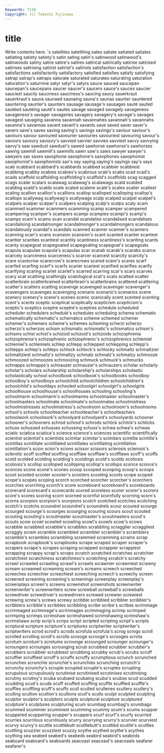 ```yaml
---
Keywords: 7118 
Copyright: (C) Takeshi Fujisawa
---
```


# title

Write contents here.
's
satellites satelliting sates satiate satiated satiates satiating satiety satiety's satin
sating satin's satinwood satinwood's satinwoods satiny satire satire's satires satirical
satirically satirise satirised satirises satirising satirist satirist's satirists satisfaction satisfaction's
satisfactions satisfactorily satisfactory satisfied satisfies satisfy satisfying satrap satrap's satraps
saturate saturated saturates saturating saturation saturation's saturnine satyr satyr's satyrs
sauce sauced saucepan saucepan's saucepans saucer saucer's saucers sauce's sauces
saucier sauciest saucily sauciness sauciness's saucing saucy sauerkraut sauerkraut's sauna
saunaed saunaing sauna's saunas saunter sauntered sauntering saunter's saunters sausage
sausage's sausages sauté sauted sautéed sautéing sauté's sautés savage savaged
savagely savageness savageness's savager savageries savagery savagery's savage's savages savagest
savaging savanna savannah savannahes savannah's savannahs savanna's savannas savant savant's
savants save saved saver saver's savers save's saves saving saving's
savings savings's saviour saviour's saviours savour savoured savourier savouries savouriest
savouring savour's savours savoury savoury's savvied savvier savvies savviest savvy
savvying savvy's saw sawdust sawdust's sawed sawhorse sawhorse's sawhorses sawing
sawmill sawmill's sawmills sawn saw's saws sawyer sawyer's sawyers sax
saxes saxophone saxophone's saxophones saxophonist saxophonist's saxophonists sax's say saying
saying's sayings say's says scab scabbard scabbard's scabbards scabbed scabbier
scabbiest scabbing scabby scabies scabies's scabrous scab's scabs scad scad's
scads scaffold scaffolding scaffolding's scaffold's scaffolds scag scagged scags scalar
scalars scalawag scalawag's scalawags scald scalded scalding scald's scalds scale
scaled scalene scale's scales scalier scaliest scaling scallion scallion's scallions
scallop scalloped scalloping scallop's scallops scallywag scallywag's scallywags scalp scalped
scalpel scalpel's scalpels scalper scalper's scalpers scalping scalp's scalps scaly
scam scammed scammer scammers scamming scamp scamper scampered scampering scamper's
scampers scampi scampies scampi's scamp's scamps scam's scams scan scandal
scandalise scandalised scandalises scandalising scandalmonger scandalmonger's scandalmongers scandalous scandalously scandal's
scandals scanned scanner scanner's scanners scanning scan's scans scansion scansion's
scant scanted scanter scantest scantier scanties scantiest scantily scantiness scantiness's
scanting scants scanty scapegoat scapegoated scapegoating scapegoat's scapegoats scapula scapulae
scapula's scapulas scar scarab scarab's scarabs scarce scarcely scarceness scarceness's
scarcer scarcest scarcity scarcity's scare scarecrow scarecrow's scarecrows scared scare's
scares scarf scarfed scarfing scarf's scarfs scarier scariest scarified scarifies
scarify scarifying scaring scarlet scarlet's scarred scarring scar's scars scarves
scary scat scathing scathingly scatological scat's scats scatted scatter scatterbrain
scatterbrained scatterbrain's scatterbrains scattered scattering scatter's scatters scatting scavenge scavenged
scavenger scavenger's scavengers scavenges scavenging scenario scenario's scenarios scene scenery
scenery's scene's scenes scenic scenically scent scented scenting scent's scents
sceptic sceptical sceptically scepticism scepticism's sceptic's sceptics sceptre sceptre's sceptres
schedule scheduled scheduler schedulers schedule's schedules scheduling schema schematic schematically
schematic's schematics scheme schemed schemer schemer's schemers scheme's schemes scheming
scherzi scherzo scherzo's scherzos schism schismatic schismatic's schismatics schism's schisms
schist schist's schizoid schizoid's schizoids schizophrenia schizophrenia's schizophrenic schizophrenic's schizophrenics
schlemiel schlemiel's schlemiels schlep schlepp schlepped schlepping schlepp's schlepps schlep's
schleps schlock schlock's schlocky schmaltz schmaltzier schmaltziest schmaltz's schmaltzy schmalz
schmalz's schmalzy schmooze schmoozed schmoozes schmoozing schmuck schmuck's schmucks schnapps
schnapps's schnauzer schnauzer's schnauzers scholar scholarly scholar's scholars scholarship scholarship's
scholarships scholastic scholastically school schoolbook schoolbook's schoolbooks schoolboy schoolboy's schoolboys
schoolchild schoolchildren schoolchildren's schoolchild's schooldays schooled schoolgirl schoolgirl's schoolgirls schoolhouse
schoolhouse's schoolhouses schooling schooling's schoolmarm schoolmarm's schoolmarms schoolmaster schoolmaster's schoolmasters
schoolmate schoolmate's schoolmates schoolmistress schoolmistresses schoolmistress's schoolroom schoolroom's schoolrooms school's
schools schoolteacher schoolteacher's schoolteachers schoolwork schoolwork's schoolyard schoolyard's schoolyards schooner
schooner's schooners schrod schrod's schrods schtick schtick's schticks schuss schussed
schusses schussing schuss's schwa schwa's schwas sciatic sciatica sciatica's science
science's sciences scientific scientifically scientist scientist's scientists scimitar scimitar's scimitars
scintilla scintilla's scintillas scintillate scintillated scintillates scintillating scintillation scintillation's scion
scion's scions scissor scissors sclerosis sclerosis's sclerotic scoff scoffed scoffing
scofflaw scofflaw's scofflaws scoff's scoffs scold scolded scolding scolding's scoldings
scold's scolds scoliosis scoliosis's scollop scolloped scolloping scollop's scollops sconce
sconce's sconces scone scone's scones scoop scooped scooping scoop's scoops
scoot scooted scooter scooter's scooters scooting scoots scope scoped scope's
scopes scoping scorch scorched scorcher scorcher's scorchers scorches scorching scorch's
score scoreboard scoreboard's scoreboards scorecard scorecard's scorecards scored scoreless scorer
scorer's scorers score's scores scoring scorn scorned scornful scornfully scorning
scorn's scorns scorpion scorpion's scorpions scotch scotched scotches scotching scotch's
scotchs scoundrel scoundrel's scoundrels scour scoured scourge scourged scourge's scourges
scourging scouring scours scout scouted scouting scouting's scoutmaster scoutmaster's scoutmasters
scout's scouts scow scowl scowled scowling scowl's scowls scow's scows
scrabble scrabbled scrabble's scrabbles scrabbling scragglier scraggliest scraggly scram scramble
scrambled scrambler scrambler's scramblers scramble's scrambles scrambling scrammed scramming scrams
scrap scrapbook scrapbook's scrapbooks scrape scraped scraper scraper's scrapers scrape's
scrapes scraping scrapped scrappier scrappiest scrapping scrappy scrap's scraps scratch
scratched scratches scratchier scratchiest scratchiness scratchiness's scratching scratch's scratchy scrawl
scrawled scrawling scrawl's scrawls scrawnier scrawniest scrawny scream screamed screaming
scream's screams screech screeched screeches screechier screechiest screeching screech's screechy
screen screened screening screening's screenings screenplay screenplay's screenplays screen's screens
screenshot screenshots screenwriter screenwriter's screenwriters screw screwball screwball's screwballs screwdriver
screwdriver's screwdrivers screwed screwier screwiest screwing screw's screws screwy scribble
scribbled scribbler scribbler's scribblers scribble's scribbles scribbling scribe scribe's scribes
scrimmage scrimmaged scrimmage's scrimmages scrimmaging scrimp scrimped scrimping scrimps scrimshaw
scrimshawed scrimshawing scrimshaw's scrimshaws scrip scrip's scrips script scripted scripting
script's scripts scriptural scripture scripture's scriptures scriptwriter scriptwriter's scriptwriters scrod
scrod's scrods scrofula scrofula's scrog scrogs scroll scrolled scrolling scroll's
scrolls scrooge scrooge's scrooges scrota scrotum scrotum's scrotums scrounge scrounged
scrounger scrounger's scroungers scrounges scrounging scrub scrubbed scrubber scrubber's scrubbers
scrubbier scrubbiest scrubbing scrubby scrub's scrubs scruff scruffier scruffiest scruff's
scruffs scruffy scrumptious scrunch scrunched scrunches scrunchie scrunchie's scrunchies scrunching
scrunch's scrunchy scrunchy's scruple scrupled scruple's scruples scrupling scrupulous scrupulously
scrutinise scrutinised scrutinises scrutinising scrutiny scrutiny's scuba scubaed scubaing scuba's
scubas scud scudded scudding scud's scuds scuff scuffed scuffing scuffle
scuffled scuffle's scuffles scuffling scuff's scuffs scull sculled sculleries scullery
scullery's sculling scullion scullion's scullions scull's sculls sculpt sculpted sculpting
sculptor sculptor's sculptors sculpts sculptural sculpture sculptured sculpture's sculptures sculpturing
scum scumbag scumbag's scumbags scummed scummier scummiest scumming scummy scum's
scums scupper scuppered scuppering scupper's scuppers scurf scurf's scurfy scurried
scurries scurrilous scurrilously scurry scurrying scurry's scurvier scurviest scurvy scurvy's
scuttle scuttlebutt scuttlebutt's scuttled scuttle's scuttles scuttling scuzzier scuzziest scuzzy
scythe scythed scythe's scythes scything sea seabed seabed's seabeds seabird
seabird's seabirds seaboard seaboard's seaboards seacoast seacoast's seacoasts seafarer seafarer's
